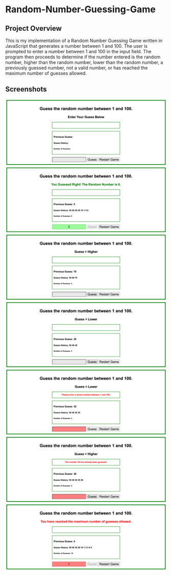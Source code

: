 # Random-Number-Guessing-Game

## Project Overview

This is my implementation of a Random Number Guessing Game written in JavaScript that generates a number between 1 and 100.  The user is prompted to enter a number between 1 and 100 in the input field. The program then proceeds to determine if the number entered is the random number, higher than the random number, lower than the random number, a previously guessed number, not a valid number, or has reached the maximum number of guesses allowed.

## Screenshots

<img src="screenshots/startscreen.png">
<img src="screenshots/guessedright.png">
<img src="screenshots/guesshigher.png">
<img src="screenshots/guesslower.png">
<img src="screenshots/wholenumber.png">
<img src="screenshots/previouslyguessed.png">
<img src="screenshots/maximumguessed.png">
